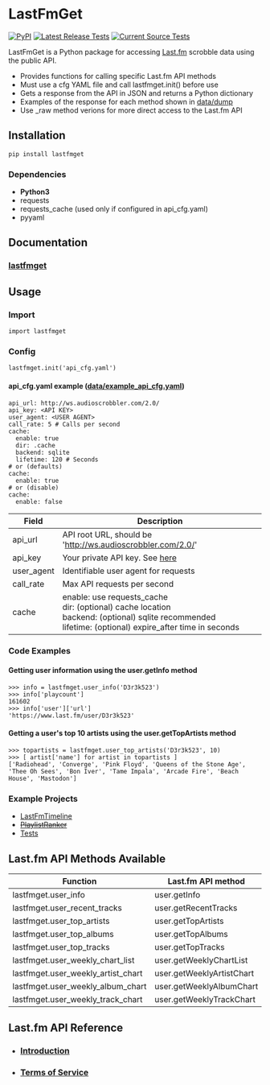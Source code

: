 # LastFmGet

[![PyPI](https://badge.fury.io/py/lastfmget.svg)](https://pypi.org/project/lastfmget)
[![Latest Release Tests](https://github.com/D3r3k23/LastFmGet/actions/workflows/test_release.yaml/badge.svg)](https://github.com/D3r3k23/LastFmGet/actions/workflows/test_release.yaml)
[![Current Source Tests](https://github.com/D3r3k23/LastFmGet/actions/workflows/test_source.yaml/badge.svg)](https://github.com/D3r3k23/LastFmGet/actions/workflows/test_source.yaml)


LastFmGet is a Python package for accessing [Last.fm](https://www.last.fm) scrobble data using the public API.

* Provides functions for calling specific Last.fm API methods
* Must use a cfg YAML file and call lastfmget.init() before use
* Gets a response from the API in JSON and returns a Python dictionary
* Examples of the response for each method shown in [data/dump](https://github.com/D3r3k23/LastFmGet/blob/master/data/dump/)
* Use _raw method verions for more direct access to the Last.fm API


## Installation
`pip install lastfmget`

### Dependencies
* **Python3**
* requests
* requests_cache (used only if configured in api_cfg.yaml)
* pyyaml


## Documentation
### [lastfmget](https://raw.githack.com/D3r3k23/LastFmGet/master/docs/pdoc/lastfmget.html)


## Usage

### Import
`import lastfmget`

### Config
`lastfmget.init('api_cfg.yaml')`

#### api_cfg.yaml example ([data/example_api_cfg.yaml](https://github.com/D3r3k23/LastFmGet/blob/master/data/example_api_cfg.yaml))
```
api_url: http://ws.audioscrobbler.com/2.0/
api_key: <API KEY>
user_agent: <USER AGENT>
call_rate: 5 # Calls per second
cache:
  enable: true
  dir: .cache
  backend: sqlite
  lifetime: 120 # Seconds
# or (defaults)
cache:
  enable: true
# or (disable)
cache:
  enable: false
```

| Field      | Description                                                 |
|------------|-------------------------------------------------------------|
| api_url    | API root URL, should be 'http://ws.audioscrobbler.com/2.0/' |
| api_key    | Your private API key. See [here](https://www.last.fm/api)   |
| user_agent | Identifiable user agent for requests                        |
| call_rate  | Max API requests per second                                 |
| cache      | enable: use requests_cache<br>dir: (optional) cache location<br>backend: (optional) sqlite recommended<br>lifetime: (optional) expire_after time in seconds |

### Code Examples

#### Getting user information using the user.getInfo method
```
>>> info = lastfmget.user_info('D3r3k523')
>>> info['playcount']
161602
>>> info['user']['url']
'https://www.last.fm/user/D3r3k523'
```

#### Getting a user's top 10 artists using the user.getTopArtists method
```
>>> topartists = lastfmget.user_top_artists('D3r3k523', 10)
>>> [ artist['name'] for artist in topartists ]
['Radiohead', 'Converge', 'Pink Floyd', 'Queens of the Stone Age', 'Thee Oh Sees', 'Bon Iver', 'Tame Impala', 'Arcade Fire', 'Beach House', 'Mastodon']
```

### Example Projects
* [LastFmTimeline](https://github.com/D3r3k23/LastFmTimeline)
* [~~PlaylistRanker~~](https://github.com/D3r3k23/PlaylistRanker)
* [Tests](https://github.com/D3r3k23/LastFmGet/blob/master/test/test/tests.py)


## Last.fm API Methods Available
| Function                           | Last.fm API method        |
|------------------------------------|---------------------------|
| lastfmget.user_info                | user.getInfo              |
| lastfmget.user_recent_tracks       | user.getRecentTracks      |
| lastfmget.user_top_artists         | user.getTopArtists        |
| lastfmget.user_top_albums          | user.getTopAlbums         |
| lastfmget.user_top_tracks          | user.getTopTracks         |
| lastfmget.user_weekly_chart_list   | user.getWeeklyChartList   |
| lastfmget.user_weekly_artist_chart | user.getWeeklyArtistChart |
| lastfmget.user_weekly_album_chart  | user.getWeeklyAlbumChart  |
| lastfmget.user_weekly_track_chart  | user.getWeeklyTrackChart  |


## Last.fm API Reference
* ### [Introduction](https://www.last.fm/api/intro)
* ### [Terms of Service](https://www.last.fm/api/tos)
